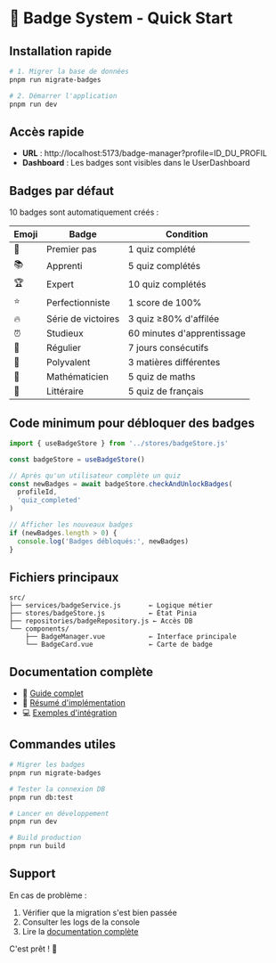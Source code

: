 # 🚀 Badge System - Quick Start

## Installation rapide

```bash
# 1. Migrer la base de données
pnpm run migrate-badges

# 2. Démarrer l'application
pnpm run dev
```

## Accès rapide

- **URL** : http://localhost:5173/badge-manager?profile=ID_DU_PROFIL
- **Dashboard** : Les badges sont visibles dans le UserDashboard

## Badges par défaut

10 badges sont automatiquement créés :

| Emoji | Badge | Condition |
|-------|-------|-----------|
| 🎯 | Premier pas | 1 quiz complété |
| 📚 | Apprenti | 5 quiz complétés |
| 🏆 | Expert | 10 quiz complétés |
| ⭐ | Perfectionniste | 1 score de 100% |
| 🔥 | Série de victoires | 3 quiz ≥80% d'affilée |
| ⏰ | Studieux | 60 minutes d'apprentissage |
| 📅 | Régulier | 7 jours consécutifs |
| 🌈 | Polyvalent | 3 matières différentes |
| 🔢 | Mathématicien | 5 quiz de maths |
| 📖 | Littéraire | 5 quiz de français |

## Code minimum pour débloquer des badges

```javascript
import { useBadgeStore } from '../stores/badgeStore.js'

const badgeStore = useBadgeStore()

// Après qu'un utilisateur complète un quiz
const newBadges = await badgeStore.checkAndUnlockBadges(
  profileId,
  'quiz_completed'
)

// Afficher les nouveaux badges
if (newBadges.length > 0) {
  console.log('Badges débloqués:', newBadges)
}
```

## Fichiers principaux

```
src/
├── services/badgeService.js       ← Logique métier
├── stores/badgeStore.js           ← État Pinia
├── repositories/badgeRepository.js ← Accès DB
└── components/
    ├── BadgeManager.vue           ← Interface principale
    └── BadgeCard.vue              ← Carte de badge
```

## Documentation complète

- 📖 [Guide complet](BADGE-SYSTEM-GUIDE.md)
- 📝 [Résumé d'implémentation](BADGE-IMPLEMENTATION-SUMMARY.md)
- 💻 [Exemples d'intégration](BADGE-INTEGRATION-EXAMPLE.md)

## Commandes utiles

```bash
# Migrer les badges
pnpm run migrate-badges

# Tester la connexion DB
pnpm run db:test

# Lancer en développement
pnpm run dev

# Build production
pnpm run build
```

## Support

En cas de problème :
1. Vérifier que la migration s'est bien passée
2. Consulter les logs de la console
3. Lire la [documentation complète](BADGE-SYSTEM-GUIDE.md)

C'est prêt ! 🎉

